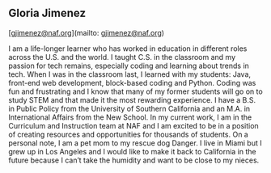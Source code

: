 ## Gloria Jimenez

[gjimenez@naf.org](mailto: gjimenez@naf.org)

I am a life-longer learner who has worked in education in different roles across the U.S. and the world. I taught C.S. in the classroom and my passion for tech remains, especially coding and learning about trends in tech. When I was in the classroom last, I learned with my students: Java, front-end web development, block-based coding and Python. Coding was fun and frustrating and I know that many of my former students will go on to study STEM and that made it the most rewarding experience. I have a B.S. in Public Policy from the University of Southern California and an M.A. in International Affairs from the New School. In my current work, I am in the Curriculum and Instruction team at NAF and I am excited to be in a position of creating resources and opportunities for thousands of students. On a personal note, I am a pet mom to my rescue dog Danger. I live in Miami but I grew up in Los Angeles and I would like to make it back to California in the future because I can’t take the humidity and want to be close to my nieces.